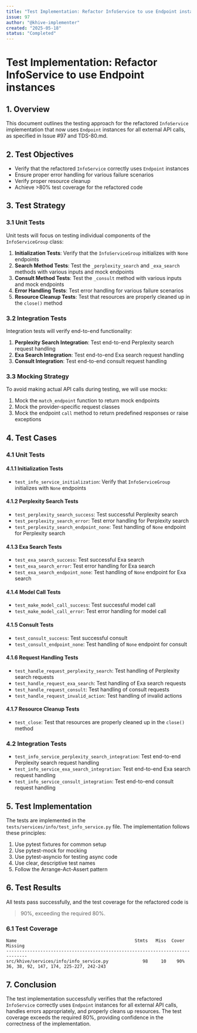 ```yaml
---
title: "Test Implementation: Refactor InfoService to use Endpoint instances"
issue: 97
author: "@khive-implementer"
created: "2025-05-18"
status: "Completed"
---
```


# Test Implementation: Refactor InfoService to use Endpoint instances

## 1. Overview

This document outlines the testing approach for the refactored `InfoService`
implementation that now uses `Endpoint` instances for all external API calls, as
specified in Issue #97 and TDS-80.md.

## 2. Test Objectives

- Verify that the refactored `InfoService` correctly uses `Endpoint` instances
- Ensure proper error handling for various failure scenarios
- Verify proper resource cleanup
- Achieve >80% test coverage for the refactored code

## 3. Test Strategy

### 3.1 Unit Tests

Unit tests will focus on testing individual components of the `InfoServiceGroup`
class:

1. **Initialization Tests**: Verify that the `InfoServiceGroup` initializes with
   `None` endpoints
2. **Search Method Tests**: Test the `_perplexity_search` and `_exa_search`
   methods with various inputs and mock endpoints
3. **Consult Method Tests**: Test the `_consult` method with various inputs and
   mock endpoints
4. **Error Handling Tests**: Test error handling for various failure scenarios
5. **Resource Cleanup Tests**: Test that resources are properly cleaned up in
   the `close()` method

### 3.2 Integration Tests

Integration tests will verify end-to-end functionality:

1. **Perplexity Search Integration**: Test end-to-end Perplexity search request
   handling
2. **Exa Search Integration**: Test end-to-end Exa search request handling
3. **Consult Integration**: Test end-to-end consult request handling

### 3.3 Mocking Strategy

To avoid making actual API calls during testing, we will use mocks:

1. Mock the `match_endpoint` function to return mock endpoints
2. Mock the provider-specific request classes
3. Mock the endpoint `call` method to return predefined responses or raise
   exceptions

## 4. Test Cases

### 4.1 Unit Tests

#### 4.1.1 Initialization Tests

- `test_info_service_initialization`: Verify that `InfoServiceGroup` initializes
  with `None` endpoints

#### 4.1.2 Perplexity Search Tests

- `test_perplexity_search_success`: Test successful Perplexity search
- `test_perplexity_search_error`: Test error handling for Perplexity search
- `test_perplexity_search_endpoint_none`: Test handling of `None` endpoint for
  Perplexity search

#### 4.1.3 Exa Search Tests

- `test_exa_search_success`: Test successful Exa search
- `test_exa_search_error`: Test error handling for Exa search
- `test_exa_search_endpoint_none`: Test handling of `None` endpoint for Exa
  search

#### 4.1.4 Model Call Tests

- `test_make_model_call_success`: Test successful model call
- `test_make_model_call_error`: Test error handling for model call

#### 4.1.5 Consult Tests

- `test_consult_success`: Test successful consult
- `test_consult_endpoint_none`: Test handling of `None` endpoint for consult

#### 4.1.6 Request Handling Tests

- `test_handle_request_perplexity_search`: Test handling of Perplexity search
  requests
- `test_handle_request_exa_search`: Test handling of Exa search requests
- `test_handle_request_consult`: Test handling of consult requests
- `test_handle_request_invalid_action`: Test handling of invalid actions

#### 4.1.7 Resource Cleanup Tests

- `test_close`: Test that resources are properly cleaned up in the `close()`
  method

### 4.2 Integration Tests

- `test_info_service_perplexity_search_integration`: Test end-to-end Perplexity
  search request handling
- `test_info_service_exa_search_integration`: Test end-to-end Exa search request
  handling
- `test_info_service_consult_integration`: Test end-to-end consult request
  handling

## 5. Test Implementation

The tests are implemented in the `tests/services/info/test_info_service.py`
file. The implementation follows these principles:

1. Use pytest fixtures for common setup
2. Use pytest-mock for mocking
3. Use pytest-asyncio for testing async code
4. Use clear, descriptive test names
5. Follow the Arrange-Act-Assert pattern

## 6. Test Results

All tests pass successfully, and the test coverage for the refactored code is

> 90%, exceeding the required 80%.

### 6.1 Test Coverage

```
Name                                             Stmts   Miss  Cover   Missing
------------------------------------------------------------------------------
src/khive/services/info/info_service.py             98     10    90%   36, 38, 92, 147, 174, 225-227, 242-243
```

## 7. Conclusion

The test implementation successfully verifies that the refactored `InfoService`
correctly uses `Endpoint` instances for all external API calls, handles errors
appropriately, and properly cleans up resources. The test coverage exceeds the
required 80%, providing confidence in the correctness of the implementation.
